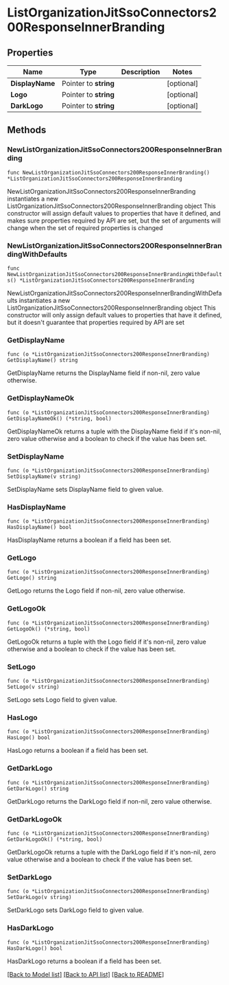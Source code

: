 # ListOrganizationJitSsoConnectors200ResponseInnerBranding

## Properties

Name | Type | Description | Notes
------------ | ------------- | ------------- | -------------
**DisplayName** | Pointer to **string** |  | [optional] 
**Logo** | Pointer to **string** |  | [optional] 
**DarkLogo** | Pointer to **string** |  | [optional] 

## Methods

### NewListOrganizationJitSsoConnectors200ResponseInnerBranding

`func NewListOrganizationJitSsoConnectors200ResponseInnerBranding() *ListOrganizationJitSsoConnectors200ResponseInnerBranding`

NewListOrganizationJitSsoConnectors200ResponseInnerBranding instantiates a new ListOrganizationJitSsoConnectors200ResponseInnerBranding object
This constructor will assign default values to properties that have it defined,
and makes sure properties required by API are set, but the set of arguments
will change when the set of required properties is changed

### NewListOrganizationJitSsoConnectors200ResponseInnerBrandingWithDefaults

`func NewListOrganizationJitSsoConnectors200ResponseInnerBrandingWithDefaults() *ListOrganizationJitSsoConnectors200ResponseInnerBranding`

NewListOrganizationJitSsoConnectors200ResponseInnerBrandingWithDefaults instantiates a new ListOrganizationJitSsoConnectors200ResponseInnerBranding object
This constructor will only assign default values to properties that have it defined,
but it doesn't guarantee that properties required by API are set

### GetDisplayName

`func (o *ListOrganizationJitSsoConnectors200ResponseInnerBranding) GetDisplayName() string`

GetDisplayName returns the DisplayName field if non-nil, zero value otherwise.

### GetDisplayNameOk

`func (o *ListOrganizationJitSsoConnectors200ResponseInnerBranding) GetDisplayNameOk() (*string, bool)`

GetDisplayNameOk returns a tuple with the DisplayName field if it's non-nil, zero value otherwise
and a boolean to check if the value has been set.

### SetDisplayName

`func (o *ListOrganizationJitSsoConnectors200ResponseInnerBranding) SetDisplayName(v string)`

SetDisplayName sets DisplayName field to given value.

### HasDisplayName

`func (o *ListOrganizationJitSsoConnectors200ResponseInnerBranding) HasDisplayName() bool`

HasDisplayName returns a boolean if a field has been set.

### GetLogo

`func (o *ListOrganizationJitSsoConnectors200ResponseInnerBranding) GetLogo() string`

GetLogo returns the Logo field if non-nil, zero value otherwise.

### GetLogoOk

`func (o *ListOrganizationJitSsoConnectors200ResponseInnerBranding) GetLogoOk() (*string, bool)`

GetLogoOk returns a tuple with the Logo field if it's non-nil, zero value otherwise
and a boolean to check if the value has been set.

### SetLogo

`func (o *ListOrganizationJitSsoConnectors200ResponseInnerBranding) SetLogo(v string)`

SetLogo sets Logo field to given value.

### HasLogo

`func (o *ListOrganizationJitSsoConnectors200ResponseInnerBranding) HasLogo() bool`

HasLogo returns a boolean if a field has been set.

### GetDarkLogo

`func (o *ListOrganizationJitSsoConnectors200ResponseInnerBranding) GetDarkLogo() string`

GetDarkLogo returns the DarkLogo field if non-nil, zero value otherwise.

### GetDarkLogoOk

`func (o *ListOrganizationJitSsoConnectors200ResponseInnerBranding) GetDarkLogoOk() (*string, bool)`

GetDarkLogoOk returns a tuple with the DarkLogo field if it's non-nil, zero value otherwise
and a boolean to check if the value has been set.

### SetDarkLogo

`func (o *ListOrganizationJitSsoConnectors200ResponseInnerBranding) SetDarkLogo(v string)`

SetDarkLogo sets DarkLogo field to given value.

### HasDarkLogo

`func (o *ListOrganizationJitSsoConnectors200ResponseInnerBranding) HasDarkLogo() bool`

HasDarkLogo returns a boolean if a field has been set.


[[Back to Model list]](../README.md#documentation-for-models) [[Back to API list]](../README.md#documentation-for-api-endpoints) [[Back to README]](../README.md)


